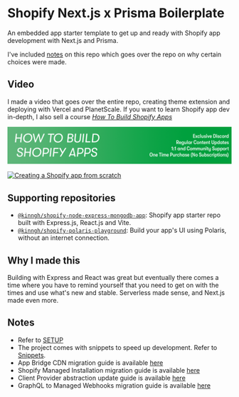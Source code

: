 # Shopify Next.js x Prisma Boilerplate

An embedded app starter template to get up and ready with Shopify app development with Next.js and Prisma.

I've included [notes](/docs/NOTES.md) on this repo which goes over the repo on why certain choices were made.

## Video

I made a video that goes over the entire repo, creating theme extension and deploying with Vercel and PlanetScale. If you want to learn Shopify app dev in-depth, I also sell a course _[How To Build Shopify Apps](https://kinngh.gumroad.com/l/how-to-make-shopify-apps?utm_source=github&utm_medium=nextjs-repo)_

[![How To Build Shopify Apps Course](https://raw.githubusercontent.com/kinngh/extras/main/csa_promo.png)](https://kinngh.gumroad.com/l/how-to-make-shopify-apps)

[![Creating a Shopify app from scratch](https://i3.ytimg.com/vi/vm8RTN-QSEk/maxresdefault.jpg)](https://www.youtube.com/watch?v=vm8RTN-QSEk)

## Supporting repositories

- [`@kinngh/shopify-node-express-mongodb-app`](https://github.com/kinngh/shopify-node-express-mongodb-app): Shopify app starter repo built with Express.js, React.js and Vite.
- [`@kinngh/shopify-polaris-playground`](https://github.com/kinngh/shopify-polaris-playground): Build your app's UI using Polaris, without an internet connection.

## Why I made this

Building with Express and React was great but eventually there comes a time where you have to remind yourself that you need to get on with the times and use what's new and stable. Serverless made sense, and Next.js made even more.

## Notes

- Refer to [SETUP](/docs/SETUP.md)
- The project comes with snippets to speed up development. Refer to [Snippets](/docs/SNIPPETS.md).
- App Bridge CDN migration guide is available [here](/docs/migration/app-bridge-cdn.md)
- Shopify Managed Installation migration guide is available [here](/docs/migration/oauth-to-managed-installation.md)
- Client Provider abstraction update guide is available [here](/docs/migration/clientProvider.md)
- GraphQL to Managed Webhooks migration guide is available [here](/docs/migration/managed-webhooks.md)
